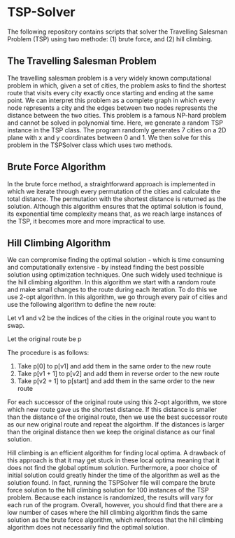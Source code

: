 # TSP-Solver

The following repository contains scripts that solver the Travelling Salesman Problem (TSP) using two methode: (1) brute force, and (2) hill climbing.

## The Travelling Salesman Problem

The travelling salesman problem is a very widely known computational problem in which, given a set of cities, the problem asks to find the shortest route that visits every city exactly once starting and ending at the same point. We can interpret this problem as a complete graph in which every node represents a city and the edges between two nodes represents the distance between the two cities. This problem is a famous NP-hard problem and cannot be solved in polynomial time. Here, we generate a random TSP instance in the TSP class. The program randomly generates 7 cities on a 2D plane with x and y coordinates between 0 and 1. We then solve for this problem in the TSPSolver class which uses two methods.

## Brute Force Algorithm

In the brute force method, a straightforward approach is implemented in which we iterate through every permutation of the cities and calculate the total distance. The permutation with the shortest distance is returned as the solution. Although this algorithm ensures that the optimal solution is found, its exponential time complexity means that, as we reach large instances of the TSP, it becomes more and more impractical to use. 

## Hill Climbing Algorithm

We can compromise finding the optimal solution - which is time consuming and computationally extensive - by instead finding the best possible solution using optimization techniques. One such widely used technique is the hill climbing algorithm. In this algorithm we start with a random route and make small changes to the route during each iteration. To do this we use 2-opt algorithm. In this algorithm, we go through every pair of cities and use the following algorithm to define the new route:

Let v1 and v2 be the indices of the cities in the original route you want to swap.

Let the original route be p

The procedure is as follows:

1. Take p[0] to p[v1] and add them in the same order to the new route
2. Take p[v1 + 1] to p[v2] and add them in reverse order to the new route
3. Take p[v2 + 1] to p[start] and add them in the same order to the new route

For each successor of the original route using this 2-opt algorithm, we store which new route gave us the shortest distance. If this distance is smaller than the distance of the original route, then we use the best successor route as our new original route and repeat the algoirthm. If the distances is larger than the original distance then we keep the original distance as our final solution.

Hill climbing is an efficient algorithm for finding local optima. A drawback of this approach is that it may get stuck in these local optima meaning that it does not find the global optimum solution. Furthermore, a poor choice of initial solution could greatly hinder the time of the algorithm as well as the solution found. In fact, running the TSPSolver file will compare the brute force solution to the hill climbing solution for 100 instances of the TSP problem. Because each instance is randomized, the results will vary for each run of the program. Overall, however, you should find that there are a low number of cases where the hill climbing algorithm finds the same solution as the brute force algorithm, which reinforces that the hill climbing algorithm does not necessarily find the optimal solution.

